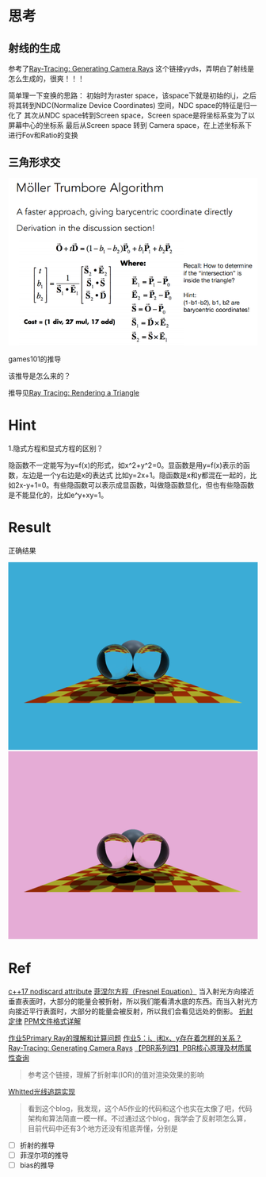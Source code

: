 

# 思考

## 射线的生成

参考了[Ray-Tracing: Generating Camera Rays](https://www.scratchapixel.com/lessons/3d-basic-rendering/ray-tracing-generating-camera-rays/generating-camera-rays)
这个链接yyds，弄明白了射线是怎么生成的，很爽！！！

简单理一下变换的思路：
初始时为raster space，该space下就是初始的i,j，之后将其转到NDC(Normalize Device Coordinates) 空间，NDC space的特征是归一化了
其次从NDC space转到Screen space，Screen space是将坐标系变为了以屏幕中心的坐标系
最后从Screen space 转到 Camera space，在上述坐标系下进行Fov和Ratio的变换





## 三角形求交

![重心坐标系](./img/2.png)

games101的推导

该推导是怎么来的？

推导见[Ray Tracing: Rendering a Triangle](https://www.scratchapixel.com/lessons/3d-basic-rendering/ray-tracing-rendering-a-triangle/moller-trumbore-ray-triangle-intersection)

# Hint

1.隐式方程和显式方程的区别？

隐函数不一定能写为y=f(x)的形式，如x^2+y^2=0。显函数是用y=f(x)表示的函数，左边是一个y右边是x的表达式 比如y=2x+1。隐函数是x和y都混在一起的，比如2x-y+1=0。有些隐函数可以表示成显函数，叫做隐函数显化，但也有些隐函数是不能显化的，比如e^y+xy=1。

# Result

正确结果

![重心坐标系](./img/result_2.png)
![重心坐标系](./img/result_3.png)

# Ref

[c++17 nodiscard attribute](https://blog.csdn.net/shongbee2/article/details/103942269)
[菲涅尔方程（Fresnel Equation）](https://zhuanlan.zhihu.com/p/375746359)
当入射光方向接近垂直表面时，大部分的能量会被折射，所以我们能看清水底的东西。而当入射光方向接近平行表面时，大部分的能量会被反射，所以我们会看见远处的倒影。
[折射定律](https://baike.baidu.com/item/%E6%8A%98%E5%B0%84%E5%AE%9A%E5%BE%8B/906357?fr=aladdin)
[PPM文件格式详解](https://blog.csdn.net/kinghzkingkkk/article/details/70226214)

[作业5Primary Ray的理解和计算问题](http://games-cn.org/forums/topic/zuoye5primary-raydelijiehejisuanwenti/)
[作业5：i、j和x、y存在着怎样的关系？](http://games-cn.org/forums/topic/zuoye5ijhexycunzaizhezenyangdeguanxi/)
[Ray-Tracing: Generating Camera Rays](https://www.scratchapixel.com/lessons/3d-basic-rendering/ray-tracing-generating-camera-rays/generating-camera-rays)
[【PBR系列四】PBR核心原理及材质属性查询](https://blog.csdn.net/qq_35312463/article/details/108111816?spm=1001.2101.3001.6650.2&utm_medium=distribute.pc_relevant.none-task-blog-2%7Edefault%7ECTRLIST%7Edefault-2.essearch_pc_relevant&depth_1-utm_source=distribute.pc_relevant.none-task-blog-2%7Edefault%7ECTRLIST%7Edefault-2.essearch_pc_relevant)
> 参考这个链接，理解了折射率(IOR)的值对渲染效果的影响

[Whitted光线追踪实现](https://blog.csdn.net/qq_39300235/article/details/105520960)
>看到这个blog，我发现，这个A5作业的代码和这个也实在太像了吧，代码架构和算法简直一模一样。不过通过这个blog，我学会了反射项怎么算，
目前代码中还有3个地方还没有彻底弄懂，分别是
* [ ] 折射的推导
* [ ] 菲涅尔项的推导
* [ ] bias的推导